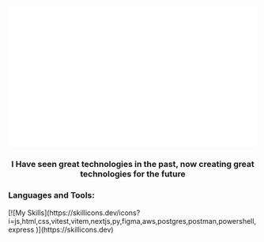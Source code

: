 ![](output.gif)

<h3 align="center"> I Have seen great technologies in the past, now creating great technologies for the future</h3>


<p align="left">
</p>

<h3 align="left">Languages and Tools:</h3>
[![My Skills](https://skillicons.dev/icons?i=js,html,css,vitest,vitem,nextjs,py,figma,aws,postgres,postman,powershell,express	 )](https://skillicons.dev)
